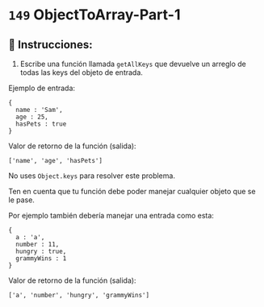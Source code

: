 # `149` ObjectToArray-Part-1

## 📝 Instrucciones:

1. Escribe una función llamada `getAllKeys` que devuelve un arreglo de todas las keys del objeto de entrada. 

Ejemplo de entrada:

```Js
{
  name : 'Sam',
  age : 25,
  hasPets : true
}
```
Valor de retorno de la función (salida):

```Js
['name', 'age', 'hasPets']
```
No uses `Object.keys` para resolver este problema.

Ten en cuenta que tu función debe poder manejar cualquier objeto que se le pase.

Por ejemplo también debería manejar una entrada como esta:

```Js
{
  a : 'a',
  number : 11,
  hungry : true,
  grammyWins : 1
}
```
Valor de retorno de la función (salida):

```Js
['a', 'number', 'hungry', 'grammyWins']
```